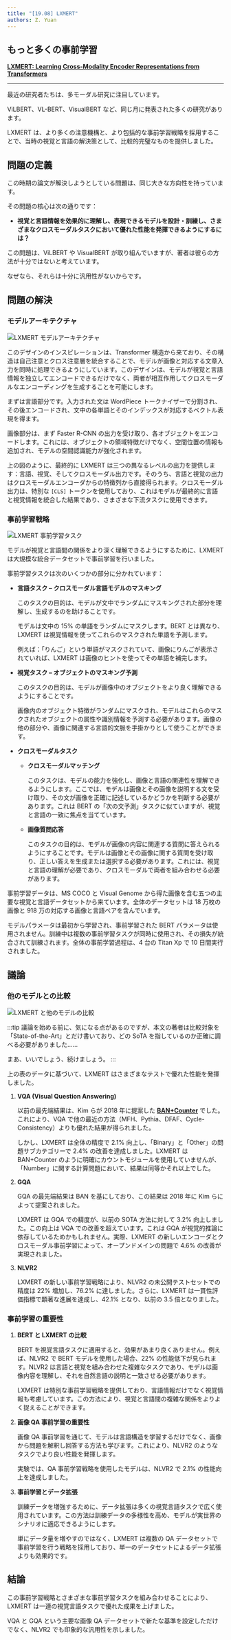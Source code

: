 ```yaml
---
title: "[19.08] LXMERT"
authors: Z. Yuan
---
```


## もっと多くの事前学習

[**LXMERT: Learning Cross-Modality Encoder Representations from Transformers**](https://arxiv.org/abs/1908.07490)

---

最近の研究者たちは、多モーダル研究に注目しています。

ViLBERT、VL-BERT、VisualBERT など、同じ月に発表された多くの研究があります。

LXMERT は、より多くの注意機構と、より包括的な事前学習戦略を採用することで、当時の視覚と言語の解決策として、比較的完璧なものを提供しました。

## 問題の定義

この時期の論文が解決しようとしている問題は、同じ大きな方向性を持っています。

その問題の核心は次の通りです：

- **視覚と言語情報を効果的に理解し、表現できるモデルを設計・訓練し、さまざまなクロスモーダルタスクにおいて優れた性能を発揮できるようにするには？**

この問題は、ViLBERT や VisualBERT が取り組んでいますが、著者は彼らの方法が十分ではないと考えています。

なぜなら、それらは十分に汎用性がないからです。

## 問題の解決

### モデルアーキテクチャ

![LXMERT モデルアーキテクチャ](./img/arch_lxmert.jpg)

このデザインのインスピレーションは、Transformer 構造から来ており、その構造は自己注意とクロス注意層を統合することで、モデルが画像と対応する文章入力を同時に処理できるようにしています。このデザインは、モデルが視覚と言語情報を独立してエンコードできるだけでなく、両者が相互作用してクロスモーダルなエンコーディングを生成することを可能にします。

まずは言語部分です。入力された文は WordPiece トークナイザーで分割され、その後エンコードされ、文中の各単語とそのインデックスが対応するベクトル表現を得ます。

画像部分は、まず Faster R-CNN の出力を受け取り、各オブジェクトをエンコードします。これには、オブジェクトの領域特徴だけでなく、空間位置の情報も追加され、モデルの空間認識能力が強化されます。

上の図のように、最終的に LXMERT は三つの異なるレベルの出力を提供します：言語、視覚、そしてクロスモーダル出力です。そのうち、言語と視覚の出力はクロスモーダルエンコーダからの特徴列から直接得られます。クロスモーダル出力は、特別な `[CLS]` トークンを使用しており、これはモデルが最終的に言語と視覚情報を統合した結果であり、さまざまな下流タスクに使用できます。

### 事前学習戦略

![LXMERT 事前学習タスク](./img/lxmert_pretrain.jpg)

モデルが視覚と言語間の関係をより深く理解できるようにするために、LXMERT は大規模な統合データセットで事前学習を行いました。

事前学習タスクは次のいくつかの部分に分かれています：

- **言語タスク – クロスモーダル言語モデルのマスキング**

  このタスクの目的は、モデルが文中でランダムにマスキングされた部分を理解し、生成するのを助けることです。

  モデルは文中の 15% の単語をランダムにマスクします。BERT とは異なり、LXMERT は視覚情報を使ってこれらのマスクされた単語を予測します。

  例えば：「りんご」という単語がマスクされていて、画像にりんごが表示されていれば、LXMERT は画像のヒントを使ってその単語を補完します。

- **視覚タスク – オブジェクトのマスキング予測**

  このタスクの目的は、モデルが画像中のオブジェクトをより良く理解できるようにすることです。

  画像内のオブジェクト特徴がランダムにマスクされ、モデルはこれらのマスクされたオブジェクトの属性や識別情報を予測する必要があります。画像の他の部分や、画像に関連する言語的文脈を手掛かりとして使うことができます。

- **クロスモーダルタスク**

  - **クロスモーダルマッチング**

    このタスクは、モデルの能力を強化し、画像と言語の関連性を理解できるようにします。ここでは、モデルは画像とその画像を説明する文を受け取り、その文が画像を正確に記述しているかどうかを判断する必要があります。これは BERT の「次の文予測」タスクに似ていますが、視覚と言語の一致に焦点を当てています。

  - **画像質問応答**

    このタスクの目的は、モデルが画像の内容に関連する質問に答えられるようにすることです。モデルは画像とその画像に関する質問を受け取り、正しい答えを生成または選択する必要があります。これには、視覚と言語の理解が必要であり、クロスモーダルで両者を組み合わせる必要があります。

事前学習データは、MS COCO と Visual Genome から得た画像を含む五つの主要な視覚と言語データセットから来ています。全体のデータセットは 18 万枚の画像と 918 万の対応する画像と言語ペアを含んでいます。

モデルパラメータは最初から学習され、事前学習された BERT パラメータは使用されません。訓練中は複数の事前学習タスクが同時に使用され、その損失が統合されて訓練されます。全体の事前学習過程は、4 台の Titan Xp で 10 日間実行されました。

## 議論

### 他のモデルとの比較

![LXMERT と他のモデルの比較](./img/lxmert_table1.jpg)

:::tip
議論を始める前に、気になる点があるのですが、本文の著者は比較対象を「State-of-the-Art」とだけ書いており、どの SoTA を指しているのか正確に調べる必要がありました……

まあ、いいでしょう、続けましょう。
:::

上の表のデータに基づいて、LXMERT はさまざまなテストで優れた性能を発揮しました。

1. **VQA (Visual Question Answering)**

   以前の最先端結果は、Kim らが 2018 年に提案した [**BAN+Counter**](https://arxiv.org/abs/1805.07932) でした。これにより、VQA で他の最近の方法（MFH、Pythia、DFAF、Cycle-Consistency）よりも優れた結果が得られました。

   しかし、LXMERT は全体の精度で 2.1% 向上し、「Binary」と「Other」の問題サブカテゴリーで 2.4% の改善を達成しました。LXMERT は BAN+Counter のように明確にカウントモジュールを使用していませんが、「Number」に関する計算問題において、結果は同等かそれ以上でした。

2. **GQA**

   GQA の最先端結果は BAN を基にしており、この結果は 2018 年に Kim らによって提案されました。

   LXMERT は GQA での精度が、以前の SOTA 方法に対して 3.2% 向上しました。この向上は VQA での改善を超えています。これは GQA が視覚的推論に依存しているためかもしれません。実際、LXMERT の新しいエンコーダとクロスモーダル事前学習によって、オープンドメインの問題で 4.6% の改善が実現されました。

3. **NLVR2**

   LXMERT の新しい事前学習戦略により、NLVR2 の未公開テストセットでの精度は 22% 増加し、76.2% に達しました。さらに、LXMERT は一貫性評価指標で顕著な進展を達成し、42.1% となり、以前の 3.5 倍となりました。

### 事前学習の重要性

1. **BERT と LXMERT の比較**

   BERT を視覚言語タスクに適用すると、効果があまり良くありません。例えば、NLVR2 で BERT モデルを使用した場合、22% の性能低下が見られます。NLVR2 は言語と視覚を組み合わせた複雑なタスクであり、モデルは画像内容を理解し、それを自然言語の説明と一致させる必要があります。

   LXMERT は特別な事前学習戦略を提供しており、言語情報だけでなく視覚情報も考慮しています。この方法により、視覚と言語間の複雑な関係をよりよく捉えることができます。

2. **画像 QA 事前学習の重要性**

   画像 QA 事前学習を通じて、モデルは言語構造を学習するだけでなく、画像から問題を解釈し回答する方法も学びます。これにより、NLVR2 のようなタスクでより良い性能を発揮します。

   実験では、QA 事前学習戦略を使用したモデルは、NLVR2 で 2.1% の性能向上を達成しました。

3. **事前学習とデータ拡張**

   訓練データを増強するために、データ拡張は多くの視覚言語タスクで広く使用されています。この方法は訓練データの多様性を高め、モデルが実世界のシナリオに適応できるようにします。

   単にデータ量を増やすのではなく、LXMERT は複数の QA データセットで事前学習を行う戦略を採用しており、単一のデータセットによるデータ拡張よりも効果的です。

## 結論

この事前学習戦略とさまざまな事前学習タスクを組み合わせることにより、LXMERT は一連の視覚言語タスクで優れた成果を上げました。

VQA と GQA という主要な画像 QA データセットで新たな基準を設定しただけでなく、NLVR2 でも印象的な汎用性を示しました。
